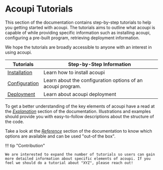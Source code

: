# Acoupi Tutorials

This section of the documentation contains step-by-step tutorials to help you getting started with acoupi.
The tutorials aims to outline what acoupi is capable of while providing specific information such as installing acoupi, configuring a pre-built program, retrieving deployment information.

We hope the tutorials are broadly accessible to anyone with an interest in using acoupi.

<div class="md-table">
  <table>
    <thead>
      <tr>
        <th>
          <strong>Tutorials</strong>
        </th>
        <th>Step-by-Step Information</th>
      </tr>
    </thead>
    <tbody>
      <tr>
        <td>
          <a href="Installation">Installation</a>
        </td>
        <td>Learn how to install acoupi</td>
      </tr>
      <tr>
        <td>
          <a href="Configuration">Configuration</a>
        </td>
        <td>Learn about the configuration options of an acoupi program.</td>
      </tr>
      <tr>
        <td>
          <a href="Deployment">Deployment</a>
        </td>
        <td>Learn about acoupi deployment</td>
      </tr>
    </tbody>
  </table>
</div>


To get a better understanding of the key elements of acoupi have a read at the [_Explanation_](../explanation/index.md) section of the documentation. Illustrations and examples should provide you with easy-to-follow descriptions about the structure of the code. 

Take a look at the [_Reference_](../reference/index.md) section of the documentation to know which options are available and can be used "out-of the box".

!!! tip "Contribution"

    We are interested to expand the number of tutorials so users can gain more detailed information about specific elements of acoupi. If you feel we should do a tutorial about "XYZ", please reach out!

